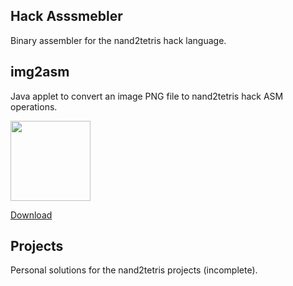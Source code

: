 ## Hack Asssmebler

Binary assembler for the nand2tetris hack language.

## img2asm

Java applet to convert an image PNG file to nand2tetris hack ASM operations.

<img src="https://i.imgur.com/nd9NNBz.png" width="128">

[Download](https://github.com/ExoSkeletons/nand2tetris/releases/download/v1.0.0/img2asm.jar)

## Projects

Personal solutions for the nand2tetris projects (incomplete).
